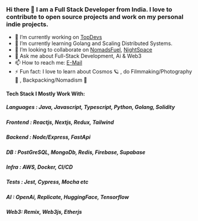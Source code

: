 ### Hi there 👋 I am a Full Stack Developer from India. I love to contribute to open source projects and work on my personal indie projects.

- 🔭 I’m currently working on [TopDevs](https://github.com/topdevs-in)
- 🌱 I’m currently learning Golang and Scaling Distributed Systems.
- 👯 I’m looking to collaborate on [NomadsFuel](https://github.com/amanx123/NomadsFuel), [NightSpace](https://github.com/amanx123/NightSpace)
- 💬 Ask me about Full-Stack Development, Ai & Web3
- 📫 How to reach me: [E-Mail](mailto:amanagarwalx123@gmail.com)
- ⚡ Fun fact: I love to learn about Cosmos 🪐 , do Filmmaking/Photography 📸 , Backpacking/Nomadism 🎒

#### Tech Stack I Mostly Work With:
##### Languages : Java, Javascript, Typescript, Python, Golang, Solidity
##### Frontend : Reactjs, Nextjs, Redux, Tailwind
##### Backend : Node/Express, FastApi 
##### DB : PostGreSQL, MongoDb, Redis, Firebase, Supabase
##### Infra : AWS, Docker, CI/CD
##### Tests : Jest, Cypress, Mocha etc
##### AI : OpenAi, Replicate, HuggingFace, Tensorflow
##### Web3: Remix, Web3js, Etherjs
